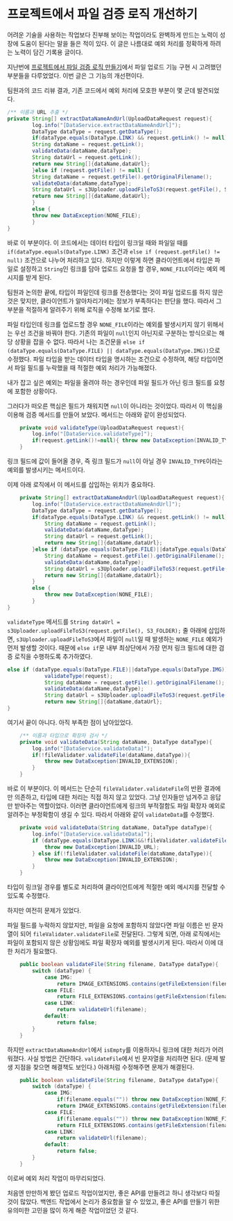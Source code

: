 # 프로젝트에서 파일 검증 로직 개선하기

어려운 기술을 사용하는 작업보다 진부해 보이는 작업이라도 완벽하게 만드는 노력이 성장에 도움이 된다는 말을 들은 적이 있다. 이 글은 나름대로 예외 처리를 정확하게 하려는 노력이 담긴 기록용 글이다.

지난번에 [프로젝트에서 파일 검증 로직 만들기](https://github.com/Mouon/Mouon-SpringBoot-STUDY/blob/master/study/fileValidaterStudy/MakeValidater.md)에서 파일 업로드 기능 구현 시 고려했던 부분들을 다루었었다. 이번 글은 그 기능의 개선편이다.

팀원과의 코드 리뷰 결과, 기존 코드에서 예외 처리에 모호한 부분이 몇 군데 발견되었다.

```java
/** 이름과 URL 추출 */
private String[] extractDataNameAndUrl(UploadDataRequest request){
        log.info("[DataService.extractDataNameAndUrl]");
        DataType dataType = request.getDataType();
        if(dataType.equals(DataType.LINK) && request.getLink() != null){
        String dataName = request.getLink();
        validateData(dataName,dataType);
        String dataUrl = request.getLink();
        return new String[]{dataName,dataUrl};
        }else if (request.getFile() != null) {
        String dataName = request.getFile().getOriginalFilename();
        validateData(dataName,dataType);
        String dataUrl = s3Uploader.uploadFileToS3(request.getFile(), S3_FOLDER);
        return new String[]{dataName,dataUrl};
        }
        else {
        throw new DataException(NONE_FILE);
        }
}
```

바로 이 부분이다. 이 코드에서는 데이터 타입이 링크일 때와 파일일 때를 `if(dataType.equals(DataType.LINK)` 조건과 `else if (request.getFile() != null)` 조건으로 나누어 처리하고 있다. 하지만 이렇게 하면 클라이언트에서 타입은 파일로 설정하고 `String`인 링크를 담아 업로드 요청을 할 경우, `NONE_FILE`이라는 예외 메시지를 받게 된다.

팀원과 논의한 끝에, 타입이 파일인데 링크를 전송했다는 것이 파일 업로드를 하지 않은 것은 맞지만, 클라이언트가 알아차리기에는 정보가 부족하다는 판단을 했다. 따라서 그 부분을 적절하게 알려주기 위해 로직을 수정해 보기로 했다.

파일 타입인데 링크를 업로드할 경우 `NONE_FILE`이라는 예외를 발생시키지 않기 위해서는 우선 조건을 바꿔야 한다. 기존의 파일이 `null`인지 아닌지로 구분하는 방식으로는 해당 상황을 잡을 수 없다. 따라서 나는 조건문을 `else if (dataType.equals(DataType.FILE) || dataType.equals(DataType.IMG))`으로 수정했다. 파일 타입을 받는 데이터 타입을 명시하는 조건으로 수정하여, 해당 타입이면서 파일 필드를 누락했을 때 적절한 예외 처리가 가능해졌다.

내가 잡고 싶은 예외는 파일을 올려야 하는 경우인데 파일 필드가 아닌 링크 필드를 요청에 포함한 상황이다.

그러다가 떠오른 핵심은 필드가 채워지면 `null`이 아니라는 것이었다. 따라서 이 핵심을 이용해 검증 메서드를 만들어 보았다. 메서드는 아래와 같이 완성되었다.

```java
    private void validateType(UploadDataRequest request){
        log.info("[DataService.validateType]");
        if(request.getLink()!=null){ throw new DataException(INVALID_TYPE);}
    }
```

링크 필드에 값이 들어올 경우, 즉 링크 필드가 `null`이 아닐 경우 `INVALID_TYPE`이라는 예외를 발생시키는 메서드이다.

이제 아래 로직에서 이 메서드를 삽입하는 위치가 중요하다.

```java
    private String[] extractDataNameAndUrl(UploadDataRequest request){
        log.info("[DataService.extractDataNameAndUrl]");
        DataType dataType = request.getDataType();
        if(dataType.equals(DataType.LINK) && request.getLink() != null){
            String dataName = request.getLink();
            validateData(dataName,dataType);
            String dataUrl = request.getLink();
            return new String[]{dataName,dataUrl};
        }else if (dataType.equals(DataType.FILE)||dataType.equals(DataType.IMG)) {
            String dataName = request.getFile().getOriginalFilename();
            validateData(dataName,dataType);
            String dataUrl = s3Uploader.uploadFileToS3(request.getFile(), S3_FOLDER);
            return new String[]{dataName,dataUrl};
        }
        else {
            throw new DataException(NONE_FILE);
        }
}
```

`validateType` 메서드를 `String dataUrl = s3Uploader.uploadFileToS3(request.getFile(), S3_FOLDER);` 줄 아래에 삽입하면, `s3Uploader.uploadFileToS3`에서 파일이 `null`일 때 발생하는 `NONE_FILE` 예외가 먼저 발생할 것이다. 때문에 `else if`문 내부 최상단에서 가장 먼저 링크 필드에 대한 검증 로직을 수행하도록 추가하였다.

```java
else if (dataType.equals(DataType.FILE)||dataType.equals(DataType.IMG)) {
            validateType(request);
            String dataName = request.getFile().getOriginalFilename();
            validateData(dataName,dataType);
            String dataUrl = s3Uploader.uploadFileToS3(request.getFile(), S3_FOLDER);
            return new String[]{dataName,dataUrl};
}
```

여기서 끝이 아니다. 아직 부족한 점이 남아있었다.

```java
    /** 이름과 타입으로 확장자 검사 */
    private void validateData(String dataName, DataType dataType){
        log.info("[DataService.validateData]");
        if(!fileValidater.validateFile(dataName,dataType)){
            throw new DataException(INVALID_EXTENSION);
        }
    }
```

바로 이 부분이다. 이 메서드는 단순히 `fileValidater.validateFile`의 반환 결과에만 의존하고, 타입에 대한 처리는 직접 하지 않고 있었다. 그냥 인자들만 넘겨주고 응답만 받아주는 역할이었다. 이러면 클라이언트에게 링크의 부적절함도 파일 확장자 예외로 알려주는 부정확함이 생길 수 있다. 따라서 아래와 같이 `validateData`를 수정했다.

```java
    private void validateData(String dataName, DataType dataType){
        log.info("[DataService.validateData]");
        if (dataType.equals(DataType.LINK)&&!fileValidater.validateFile(dataName,dataType)){
            throw new DataException(INVALID_URL);
        } else if(!fileValidater.validateFile(dataName,dataType)){
            throw new DataException(INVALID_EXTENSION);
        }
    }
```

타입이 링크일 경우를 별도로 처리하여 클라이언트에게 적절한 예외 메시지를 전달할 수 있도록 수정했다.

하지만 여전히 문제가 있었다.

파일 필드를 누락하지 않았지만, 파일을 요청에 포함하지 않았다면 파일 이름은 빈 문자열이 되어 `fileValidater.validateFile`로 전달된다. 그렇게 되면, 아래 로직에서는 파일이 포함되지 않은 상황임에도 파일 확장자 예외를 발생시키게 된다. 따라서 이에 대한 처리가 필요했다.

```java
    public boolean validateFile(String filename, DataType dataType){
        switch (dataType) {
            case IMG:
                return IMAGE_EXTENSIONS.contains(getFileExtension(filename).toLowerCase());
            case FILE:
                return FILE_EXTENSIONS.contains(getFileExtension(filename).toLowerCase());
            case LINK:
                return validateUrl(filename);
            default:
                return false;
        }
    }
```

하지만 `extractDataNameAndUrl`에서 `isEmpty`를 이용하자니 링크에 대한 처리가 어려워졌다. 사실 방법은 간단하다. `validateFile`에서 빈 문자열을 처리하면 된다. (문제 발생 지점을 찾으면 해결책도 보인다.) 아래처럼 수정해주면 문제가 해결된다.

```java
    public boolean validateFile(String filename, DataType dataType){
        switch (dataType) {
            case IMG:
                if(filename.equals("")) throw new DataException(NONE_FILE);
                return IMAGE_EXTENSIONS.contains(getFileExtension(filename).toLowerCase());
            case FILE:
                if(filename.equals("")) throw new DataException(NONE_FILE);
                return FILE_EXTENSIONS.contains(getFileExtension(filename).toLowerCase());
            case LINK:
                return validateUrl(filename);
            default:
                return false;
        }
    }
```

이로써 예외 처리 작업이 마무리되었다.

처음엔 만만하게 봤던 업로드 작업이었지만, 좋은 API를 만들려고 하니 생각보다 따질 것이 많았다. 백엔드 작업에서 논리가 중요함을 알 수 있었고, 좋은 API를 만들기 위한 유의미한 고민을 많이 하게 해준 작업이었던 것 같다.